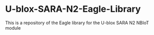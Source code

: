 # U-blox-SARA-N2-Eagle-Library
This is a repository of the Eagle library for the U-blox SARA N2 NBIoT module
